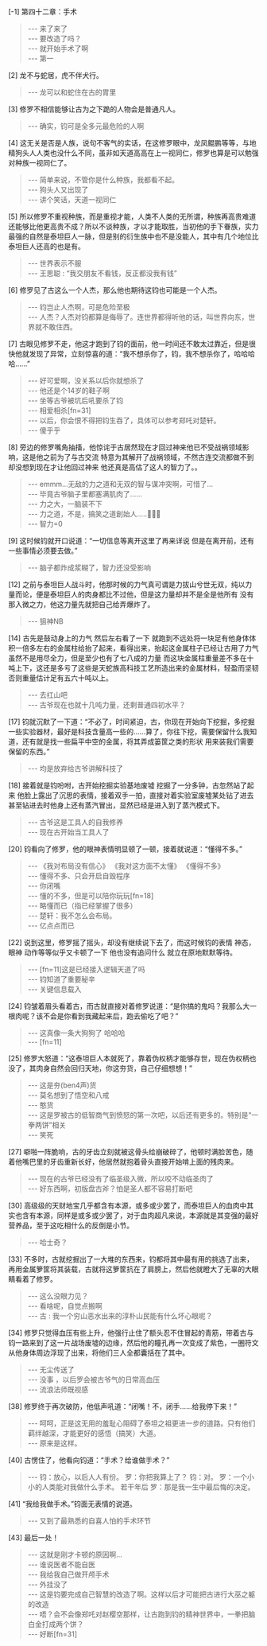 
[-1] 第四十二章：手术
>--- 来了来了<br>
>--- 要改造了吗？<br>
>--- 就开始手术了啊<br>
>--- 第一<br>

[2] 龙不与蛇居，虎不伴犬行。
>--- 龙可以和蛇住在古的胃里<br>

[3] 修罗不相信能够让古为之下跪的人物会是普通凡人。
>--- 确实，钧可是全多元最危险的人啊<br>

[4] 这无关是否是人族，说句不客气的实话，在这修罗眼中，龙凤鲲鹏等等，与地精狗头人人类也没什么不同，虽非如天道高高在上一视同仁，修罗也算是可以勉强对种族一视同仁了。
>--- 简单来说，不管你是什么种族，我都看不起。<br>
>--- 狗头人又出现了<br>
>--- 讲个笑话，天道一视同仁<br>

[5] 所以修罗不重视种族，而是重视才能，人类不人类的无所谓，种族再高贵难道还能够比他更高贵不成？所以不谈种族，才以才能取胜，当初他的手下眷族，实力最强的自然是泰坦巨人一脉，但是别的衍生族中也不是没能人，其中有几个地位比泰坦巨人还高的也是有。
>--- 世界表示不服<br>
>--- 王思聪 : “我交朋友不看钱，反正都没我有钱”<br>

[6] 修罗见了古这么一个人杰，那么他也期待这钧也可能是一个人杰。
>--- 钧岂止人杰啊，可是危险至极<br>
>--- 人杰？人杰对钧都算是侮辱了。连世界都得听他的话，叫世界向东，世界就不敢住西。<br>

[7] 古眼见修罗不走，他这才跑到了钧的面前，他一时间还不敢太过靠近，但是很快他就发现了异常，立刻惊喜的道：“我不想杀你了，钧，我不想杀你了，哈哈哈哈……”
>--- 好可爱啊，没关系以后你就想杀了<br>
>--- 他还是个14岁的鞋子啊<br>
>--- 坐等古爷被坑后吼要杀了钧<br>
>--- 相爱相杀[fn=31]<br>
>--- 以后，你会恨不得把钧生吞了，具体可以参考郑吒对楚轩。<br>
>--- 傻乎乎<br>

[8] 旁边的修罗嘴角抽搐，他惊诧于古居然现在才回过神来他已不受战祸领域影响，这是他之前为了与古交流 特意为其解开了战祸领域，不然古连交流都做不到 却没想到现在才让他回过神来 他还真是高估了这人的智力了。。
>--- emmm…无敌的力之道和无双的智与谋冲突啊，可惜了…<br>
>--- 毕竟古爷脑子里都塞满肌肉了……<br>
>--- 力之大，一脑装不下<br>
>--- 力之道，不是，搞笑之道創始人…..🤦🏻‍♂️<br>
>--- 智力=0<br>

[9] 这时候钧就开口说道：“一切信息等离开这里了再来详说 但是在离开前，还有一些事情必须要去做。”
>--- 脑子都炸成浆糊了，智力还没受影响<br>

[12] 之前与泰坦巨人战斗时，他那时候的力气真可谓是力拔山兮世无双，纯以力量而论，便是泰坦巨人的肉身都比不过他，但是这力量却并不是全是他所有 没有那入微之力，他这力量先就把自己给弄爆炸了。
>--- 狙神NB<br>

[14] 古先是鼓动身上的力气 然后左右看了一下 就跑到不远处将一块足有他身体体积一倍多左右的金属柱给抬了起来，看得出来，抬起这金属柱子已经让古用了力气 虽然不是用尽全力，但是至少也有了七八成的力量 而这块金属柱重量差不多在十吨上下，这还是多亏了这些是天蛇族高科技工艺所造出来的金属材料，轻盈而坚韧 否则重量估计足有五六十吨以上。
>--- 去扛山吧<br>
>--- 古爷现在也就十几吨力量，还剩普通四初水平？<br>

[17] 钧就沉默了一下道：“不必了，时间紧迫，古，你现在开始向下挖掘，多挖掘一些实验器材，最好是科技含量高一些的……算了，你往下挖，需要保留什么我知道，还有就是找一些扁平中空的金属，将其弄成篓筐之类的形状 用来装我们需要保留的东西。”
>--- 均是放弃给古爷讲解科技了<br>

[18] 接着就是钧吩咐，古开始挖掘实验基地废墟 挖掘了一分多钟，古忽然站了起来 他脸上露出了沉思的表情，接着双手一拍，直接对着实验室废墟某处钻了进去 甚至钻进去时他身上还有蒸汽冒出，显然已经是进入到了蒸汽模式下。
>--- 古爷这是工具人的自我修养<br>
>--- 现在古开始当工具人了<br>

[20] 钧看向了修罗，他的眼神表情明显顿了一顿，接着就说道：“懂得不多。”
>--- 《我对布局没有信心》
《我对这方面不太懂》
《懂得不多》<br>
>--- 懂得不多、只会开启自毁程序<br>
>--- 你闭嘴<br>
>--- 懂的不多，但是可以陪你玩玩[fn=18]<br>
>--- 略懂而已（指已经掌握了很多）<br>
>--- 楚轩：我不怎么会布局。<br>
>--- 亿点点而已<br>

[22] 说到这里，修罗摇了摇头，却没有继续说下去了，而这时候钧的表情 神态，眼神 动作等等似乎又卡顿了一下 他也没有追问什么 就立在原地默默等待。
>--- [fn=11]这是已经接入逻辑天道了吗<br>
>--- 钧知道了重要秘辛<br>
>--- 关键信息载入<br>

[24] 钧皱着眉头看着古，而古就直接对着修罗说道：“是你搞的鬼吗？我那么大一根肉呢？该不会是你看到我藏起来后，跑去偷吃了吧？”
>--- 这真像一条大狗狗了  哈哈哈<br>
>--- [fn=11]<br>

[25] 修罗大怒道：“这泰坦巨人本就死了，靠着伪权柄才能够存世，现在伪权柄也没了，其肉身自然会回归天地，你这夯货，自己仔细想想！”
>--- 这是夯(ben4声)货<br>
>--- 莫名想到了悟空和八戒<br>
>--- 憨货<br>
>--- 这是罗被古的低智商气到愤怒的第一次吧，以后还有更多的。特别是“一拳两饼”相关<br>
>--- 笑死<br>

[27] 噼啪一阵脆响，古的牙齿立刻就被这骨头给崩破碎了，他顿时满脸苦色，随着他嘴巴里的牙齿重新长好，他居然就抱着骨头直接开始啃上面的残肉来。
>--- 现在的古爷已经没有了临圣级入微，所以咬不动临圣肉了<br>
>--- 好东西啊，初版盘古斧？怕是圣人都不容易打断吧<br>

[30] 高级级的天财地宝几乎都含有本源，或多或少罢了，而泰坦巨人的血肉中其实也含有本源，同样是或多或少罢了，对于血肉超凡来说，本源就是其变强的最好营养品，至于这吃相什么的反倒是小节。
>--- 哈士奇？<br>

[33] 不多时，古就挖掘出了一大堆的东西来，钧都将其中最有用的挑选了出来，再用金属箩筐将其装载，古就将这箩筐抗在了肩膀上，然后他就瞪大了无辜的大眼睛看着了修罗。
>--- 这么没眼力见？<br>
>--- 看啥呢，自觉点搬啊<br>
>--- 古 : 我一个穷山恶水出来的淳朴山民能有什么坏心眼呢？<br>

[34] 修罗只觉得血压有些上升，他强行止住了额头忍不住冒起的青筋，带着古与钧一路来到了这一片战场废墟的边缘，然后他的瞳孔再一次变成了紫色，一圈符文从他身体周边浮现了出来，将他们三人全都囊括在了其中。
>--- 无尘传送了<br>
>--- 没事 ，以后罗会被古爷气的日常高血压<br>
>--- 流浪法师既视感<br>

[38] 修罗终于再次破防，他低声吼道：“闭嘴！不，闭手……给我停下来！”
>--- 呵呵，正是这无用的羞耻心阻碍了泰坦之祖更进一步的道路。只有他们羁绊越深，才能更好的感悟（搞笑）大道。<br>
>--- 原来是这样。<br>

[40] 古愣住了，他看向钧道：“手术？给谁做手术？”
>--- 钧：放心，以后人人有份。
罗：你把我算上了？
钧：对。
罗：一个小小的人类能对我做什么手术。
若干年后
罗：那是我一生中最后悔的决定。<br>

[41] “我给我做手术。”钧面无表情的说道。
>--- 又到了最熟悉的自喜人怕的手术环节<br>

[43] 最后一处！
>--- 这就是刚才卡顿的原因啊…<br>
>--- 谁说医者不能自医<br>
>--- 我给我自己做开颅手术<br>
>--- 外挂没了<br>
>--- 这是钧要完成自己智慧的改造了啊。这样以后才可能把古进行大巫之躯的改造<br>
>--- 唔？会不会像郑吒对赵樱空那样，让古跑到钧的精神世界中，一拳把脑白金打成两个饼？<br>
>--- 好断[fn=31]<br>

